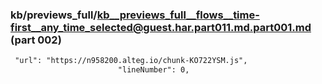 ### kb/previews_full/kb__previews_full__flows__time-first__any_time_selected@guest.har.part011.md.part001.md (part 002)

```md
 "url": "https://n958200.alteg.io/chunk-KO722YSM.js",
                        "lineNumber": 0,
  
```

```
